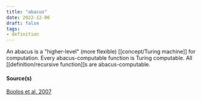 ```yaml
---
title: "abacus"
date: 2022-12-06
draft: false
tags:
- definition
---
```


An abacus is a "higher-level" (more flexible) [[concept/Turing machine]] for computation.
Every abacus-computable function is Turing computable. 
All [[definition/recursive function]]s are abacus-computable. 

#### Source(s)

[Boolos et al, 2007](reference/Boolos%20et%20al,%202007.md)
